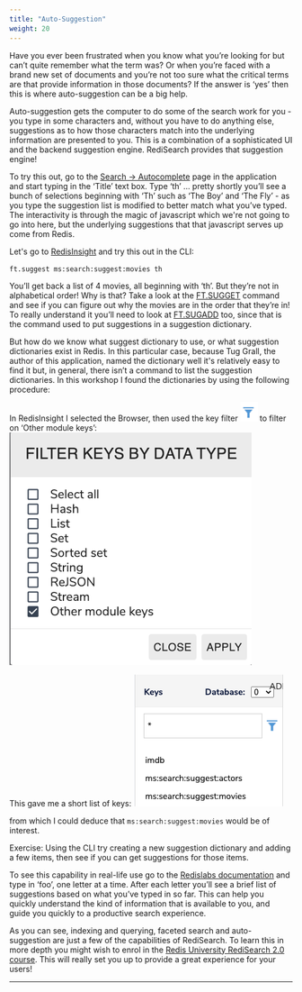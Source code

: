 ```yaml
---
title: "Auto-Suggestion"
weight: 20
---
```

Have you ever been frustrated when you know what you’re looking for but can’t quite remember what the term was? Or when you’re faced with a brand new set of documents and you’re not too sure what the critical terms are that provide information in those documents? If the answer is ‘yes’ then this is where auto-suggestion can be a big help.
 
Auto-suggestion gets the computer to do some of the search work for you - you type in some characters and, without you have to do anything else, suggestions as to how those characters match into the underlying information are presented to you. This is a combination of a sophisticated UI and the backend suggestion engine. RediSearch provides that suggestion engine!

To try this out, go to the [Search -> Autocomplete](http://localhost:8080/autocomplete) page in the application and start typing in the ‘Title’ text box. Type ‘th’ … pretty shortly you’ll see a bunch of selections beginning with ‘Th’ such as ‘The Boy’ and ‘The Fly’ - as you type the suggestion list is modified to better match what you’ve typed. The interactivity is through the magic of javascript which we're not going to go into here, but the underlying suggestions that that javascript serves up come from Redis. 

Let's go to [RedisInsight] and try this out in the CLI:

```
ft.suggest ms:search:suggest:movies th 
```

You’ll get back a list of 4 movies, all beginning with ‘th’. But they’re not in alphabetical order! Why is that? Take a look at the [FT.SUGGET] command and see if you can figure out why the movies are in the order that they’re in! To really understand it you’ll need to look at [FT.SUGADD] too, since that is the command used to put suggestions in a suggestion dictionary.

But how do we know what suggest dictionary to use, or what suggestion dictionaries exist in Redis. In this particular case, because Tug Grall, the author of this application, named the dictionary well it's relatively easy to find it but, in general, there isn’t a command to list the suggestion dictionaries. In this workshop I found the dictionaries by using the following procedure:

In RedisInsight I selected the Browser, then used the key filter ![key filter icon] to filter on ‘Other module keys’: ![module keys]
 
This gave me a short list of keys: ![short list]

from which I could deduce that `ms:search:suggest:movies` would be of interest.

Exercise: Using the CLI try creating a new suggestion dictionary and adding a few items, then see if you can get suggestions for those items. 

To see this capability in real-life use go to the [Redislabs documentation](https://docs.redislabs.com/latest/rc/) and type in ‘foo’, one letter at a time. After each letter you’ll see a brief list of suggestions based on what you’ve typed in so far. This can help you quickly understand the kind of information that is available to you, and guide you quickly to a productive search experience.

As you can see, indexing and querying, faceted search and auto-suggestion are just a few of the capabilities of RediSearch.  To learn this in more depth you might wish to enrol in the [Redis University RediSearch 2.0 course](https://university.redislabs.com/courses/ru203/). This will really set you up to provide a great experience for your users!


----------
[ft.sugget]: https://oss.redislabs.com/redisearch/Commands.html#ftsugget
[ft.sugadd]: https://oss.redislabs.com/redisearch/Commands.html#ftsugadd
[key filter icon]: filter.png
[module keys]: filter_keys_by_data_type.png
[short list]: keys_short_list.png
[RedisInsight]: http://localhost:8001
